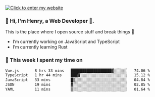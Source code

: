 [![Click to enter my website](https://github.com/zh30/zh30/assets/7930156/bb82b0df-3fb8-4136-8522-734cd2b27f6a)](https://blog.zhanghe.dev) 

### 👋 Hi, I'm Henry, a Web Developer 🚀.

This is the place where I open source stuff and break things :rofl:

- I’m currently working on JavaScript and TypeScript
- I’m currently learning Rust

### 💪 This week I spent my time on

<!--START_SECTION:waka-->

```txt
Vue.js       8 hrs 33 mins   ██████████████████▓░░░░░░   74.06 %
TypeScript   1 hr 44 mins    ███▓░░░░░░░░░░░░░░░░░░░░░   15.12 %
JavaScript   33 mins         █▒░░░░░░░░░░░░░░░░░░░░░░░   04.84 %
JSON         19 mins         ▓░░░░░░░░░░░░░░░░░░░░░░░░   02.85 %
YAML         11 mins         ▒░░░░░░░░░░░░░░░░░░░░░░░░   01.64 %
```

<!--END_SECTION:waka-->
